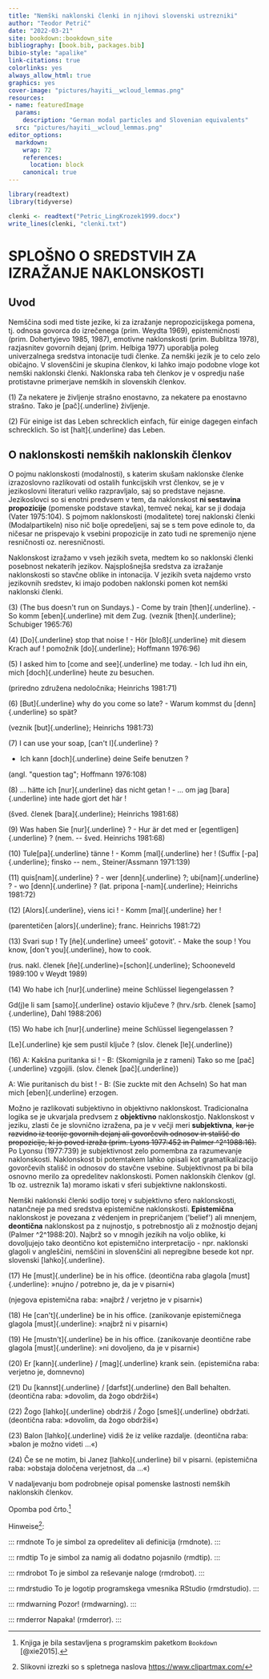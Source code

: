 ```yaml
---
title: "Nemški naklonski členki in njihovi slovenski ustrezniki"
author: "Teodor Petrič"
date: "2022-03-21"
site: bookdown::bookdown_site
bibliography: [book.bib, packages.bib]
bibio-style: "apalike"
link-citations: true
colorlinks: yes 
always_allow_html: true
graphics: yes 
cover-image: "pictures/hayiti__wcloud_lemmas.png" 
resources:
- name: featuredImage
  params:
    description: "German modal particles and Slovenian equivalents"
  src: "pictures/hayiti__wcloud_lemmas.png" 
editor_options:
  markdown:
    wrap: 72
    references: 
      location: block
    canonical: true
---
```





```r
library(readtext)
library(tidyverse)

clenki <- readtext("Petric_LingKrozek1999.docx")
write_lines(clenki, "clenki.txt")
```

# SPLOŠNO O SREDSTVIH ZA IZRAŽANJE NAKLONSKOSTI

## Uvod

Nemščina sodi med tiste jezike, ki za izražanje nepropozicijskega
pomena, tj. odnosa govorca do izrečenega (prim. Weydta 1969),
epistemičnosti (prim. Dohertyjevo 1985, 1987), emotivne naklonskosti
(prim. Bublitza 1978), razjasnitev govornih dejanj (prim. Helbiga 1977)
uporablja poleg univerzalnega sredstva intonacije tudi členke. Za nemški
jezik je to celo zelo običajno. V slovenščini je skupina členkov, ki
lahko imajo podobne vloge kot nemški naklonski členki. Naklonska raba
teh členkov je v ospredju naše protistavne primerjave nemških in
slovenskih členkov.

(1) Za nekatere je življenje strašno enostavno, za nekatere pa enostavno
    strašno. Tako je [pač]{.underline} življenje.

(2) Für einige ist das Leben schrecklich einfach, für einige dagegen
    einfach schrecklich. So ist [halt]{.underline} das Leben.

## O naklonskosti nemških naklonskih členkov

O pojmu naklonskosti (modalnosti), s katerim skušam naklonske členke
izrazoslovno razlikovati od ostalih funkcijskih vrst členkov, se je v
jezikoslovni literaturi veliko razpravljalo, saj so predstave nejasne.
Jezikoslovci so si enotni predvsem v tem, da naklonskost **ni sestavina
propozicije** (pomenske podstave stavka), temveč nekaj, kar se ji dodaja
(Vater 1975:104). S pojmom naklonskosti (modalitete) torej naklonski
členki (Modalpartikeln) niso nič bolje opredeljeni, saj se s tem pove
edinole to, da ničesar ne prispevajo k vsebini propozicije in zato tudi
ne spremenijo njene resničnosti oz. neresničnosti.

Naklonskost izražamo v vseh jezikih sveta, medtem ko so naklonski členki
posebnost nekaterih jezikov. Najsplošnejša sredstva za izražanje
naklonskosti so stavčne oblike in intonacija. V jezikih sveta najdemo
vrsto jezikovnih sredstev, ki imajo podoben naklonski pomen kot nemški
naklonski členki.

(3) (The bus doesn't run on Sundays.) - Come by train
    [then]{.underline}. - So komm [eben]{.underline} mit dem Zug.
    (veznik [then]{.underline}; Schubiger 1965:76)

(4) [Do]{.underline} stop that noise ! - Hör [bloß]{.underline} mit
    diesem Krach auf ! pomožnik [do]{.underline}; Hoffmann 1976:96)

(5) I asked him to [come and see]{.underline} me today. - Ich lud ihn
    ein, mich [doch]{.underline} heute zu besuchen.

(priredno združena nedoločnika; Heinrichs 1981:71)

(6) [But]{.underline} why do you come so late? - Warum kommst du
    [denn]{.underline} so spät?

(veznik [but]{.underline}; Heinrichs 1981:73)

(7) I can use your soap, [can't I]{.underline} ?

-   Ich kann [doch]{.underline} deine Seife benutzen ?

(angl. "question tag"; Hoffmann 1976:108)

(8) ... hätte ich [nur]{.underline} das nicht getan ! - ... om jag
    [bara]{.underline} inte hade gjort det här !

(šved. členek [bara]{.underline}; Heinrichs 1981:68)

(9) Was haben Sie [nur]{.underline} ? - Hur är det med er
    [egentligen]{.underline} ? (nem. -- šved. Heinrichs 1981:68)

(10) Tule[pa]{.underline} tänne ! - Komm [mal]{.underline} her ! (Suffix
     [-pa]{.underline}; finsko -- nem., Steiner/Assmann 1971:139)

(11) quis[nam]{.underline} ? - wer [denn]{.underline} ?;
     ubi[nam]{.underline} ? - wo [denn]{.underline} ? (lat. pripona
     [-nam]{.underline}; Heinrichs 1981:72)

(12) [Alors]{.underline}, viens ici ! - Komm [mal]{.underline} her !

(parentetičen [alors]{.underline}; franc. Heinrichs 1981:72)

(13) Svari sup ! Ty [ñe]{.underline} umeeš' gotovit'. - Make the soup !
     You know, [don't you]{.underline}, how to cook.

(rus. nakl. členek [ñe]{.underline}=[schon]{.underline}; Schooneveld
1989:100 v Weydt 1989)

(14) Wo habe ich [nur]{.underline} meine Schlüssel liegengelassen ?

Gd(j)e li sam [samo]{.underline} ostavio ključeve ? (hrv./srb. členek
[samo]{.underline}, Dahl 1988:206)

(15) Wo habe ich [nur]{.underline} meine Schlüssel liegengelassen ?

[Le]{.underline} kje sem pustil ključe ? (slov. členek [le]{.underline})

(16) A: Kakšna puritanka si ! - B: (Skomignila je z rameni) Tako so me
     [pač]{.underline} vzgojili. (slov. členek [pač]{.underline})

A: Wie puritanisch du bist ! - B: (Sie zuckte mit den Achseln) So hat
man mich [eben]{.underline} erzogen.

Možno je razlikovati subjektivno in objektivno naklonskost.
Tradicionalna logika se je ukvarjala predvsem z **objektivno**
naklonskostjo. Naklonskost v jeziku, zlasti če je slovnično izražena, pa
je v večji meri **subjektivna**, ~~kar je razvidno iz teorije govornih
dejanj ali govorčevih odnosov in stališč do propozicije, ki jo poved
izraža (prim. Lyons 1977:452 in Palmer ^2^1988:16).~~ Po Lyonsu
(1977:739) je subjektivnost zelo pomembna za razumevanje naklonskosti.
Naklonskost bi potemtakem lahko opisali kot gramatikalizacijo govorčevih
stališč in odnosov do stavčne vsebine. Subjektivnost pa bi bila osnovno
merilo za opredelitev naklonskosti. Pomen naklonskih členkov (gl. 1b oz.
ustreznik 1a) moramo iskati v sferi subjektivne naklonskosti.

Nemški naklonski členki sodijo torej v subjektivno sfero naklonskosti,
natančneje pa med sredstva epistemične naklonskosti. **Epistemična**
naklonskost je povezana z védenjem in prepričanjem ('belief') ali
mnenjem, **deontična** naklonskost pa z nujnostjo, s potrebnostjo ali z
možnostjo dejanj (Palmer ^2^1988:20). Najbrž so v mnogih jezikih na
voljo oblike, ki dovoljujejo tako deontično kot epistemično
interpretacijo - npr. naklonski glagoli v angleščini, nemščini in
slovenščini ali nepregibne besede kot npr. slovenski
[lahko]{.underline}.

(17) He [must]{.underline} be in his office. (deontična raba glagola
     [must]{.underline}: »nujno / potrebno je, da je v pisarni«)

(njegova epistemična raba: »najbrž / verjetno je v pisarni«)

(18) He [can't]{.underline} be in his office. (zanikovanje epistemičnega
     glagola [must]{.underline}: »najbrž ni v pisarni«)

(19) He [mustn't]{.underline} be in his office. (zanikovanje deontične
     rabe glagola [must]{.underline}: »ni dovoljeno, da je v pisarni«)

(20) Er [kann]{.underline} / [mag]{.underline} krank sein. (epistemična
     raba: verjetno je, domnevno)

(21) Du [kannst]{.underline} / [darfst]{.underline} den Ball behalten.
     (deontična raba: »dovolim, da žogo obdržiš«)

(22) Žogo [lahko]{.underline} obdržiš / Žogo [smeš]{.underline}
     obdržati. (deontična raba: »dovolim, da žogo obdržiš«)

(23) Balon [lahko]{.underline} vidiš že iz velike razdalje. (deontična
     raba: »balon je možno videti ...«)

(24) Če se ne motim, bi Janez [lahko]{.underline} bil v pisarni.
     (epistemična raba: »obstaja določena verjetnost, da ...«)

V nadaljevanju bom podrobneje opisal pomenske lastnosti nemških
naklonskih členkov.

Opomba pod črto.[^index-1]

[^index-1]: Knjiga je bila sestavljena s programskim paketkom `Bookdown`
    [@xie2015].

Hinweise[^index-2]:

[^index-2]: Slikovni izrezki so s spletnega naslova
    <https://www.clipartmax.com/>

::: rmdnote
To je simbol za opredelitev ali definicija (rmdnote).
:::

::: rmdtip
To je simbol za namig ali dodatno pojasnilo (rmdtip).
:::

::: rmdrobot
To je simbol za reševanje naloge (rmdrobot).
:::

::: rmdrstudio
To je logotip programskega vmesnika RStudio (rmdrstudio).
:::

::: rmdwarning
Pozor! (rmdwarning).
:::

::: rmderror
Napaka! (rmderror).
:::


